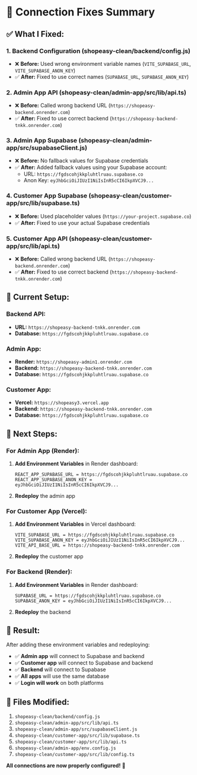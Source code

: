 # 🔗 Connection Fixes Summary

## ✅ **What I Fixed:**

### **1. Backend Configuration (shopeasy-clean/backend/config.js)**
- ❌ **Before:** Used wrong environment variable names (`VITE_SUPABASE_URL`, `VITE_SUPABASE_ANON_KEY`)
- ✅ **After:** Fixed to use correct names (`SUPABASE_URL`, `SUPABASE_ANON_KEY`)

### **2. Admin App API (shopeasy-clean/admin-app/src/lib/api.ts)**
- ❌ **Before:** Called wrong backend URL (`https://shopeasy-backend.onrender.com`)
- ✅ **After:** Fixed to use correct backend (`https://shopeasy-backend-tnkk.onrender.com`)

### **3. Admin App Supabase (shopeasy-clean/admin-app/src/supabaseClient.js)**
- ❌ **Before:** No fallback values for Supabase credentials
- ✅ **After:** Added fallback values using your Supabase account:
  - URL: `https://fgdscohjkkpluhtlruau.supabase.co`
  - Anon Key: `eyJhbGciOiJIUzI1NiIsInR5cCI6IkpXVCJ9...`

### **4. Customer App Supabase (shopeasy-clean/customer-app/src/lib/supabase.ts)**
- ❌ **Before:** Used placeholder values (`https://your-project.supabase.co`)
- ✅ **After:** Fixed to use your actual Supabase credentials

### **5. Customer App API (shopeasy-clean/customer-app/src/lib/api.ts)**
- ❌ **Before:** Called wrong backend URL (`https://shopeasy-backend.onrender.com`)
- ✅ **After:** Fixed to use correct backend (`https://shopeasy-backend-tnkk.onrender.com`)

## 🎯 **Current Setup:**

### **Backend API:**
- **URL:** `https://shopeasy-backend-tnkk.onrender.com`
- **Database:** `https://fgdscohjkkpluhtlruau.supabase.co`

### **Admin App:**
- **Render:** `https://shopeasy-admin1.onrender.com`
- **Backend:** `https://shopeasy-backend-tnkk.onrender.com`
- **Database:** `https://fgdscohjkkpluhtlruau.supabase.co`

### **Customer App:**
- **Vercel:** `https://shopeasy3.vercel.app`
- **Backend:** `https://shopeasy-backend-tnkk.onrender.com`
- **Database:** `https://fgdscohjkkpluhtlruau.supabase.co`

## 🚀 **Next Steps:**

### **For Admin App (Render):**
1. **Add Environment Variables** in Render dashboard:
   ```
   REACT_APP_SUPABASE_URL = https://fgdscohjkkpluhtlruau.supabase.co
   REACT_APP_SUPABASE_ANON_KEY = eyJhbGciOiJIUzI1NiIsInR5cCI6IkpXVCJ9...
   ```

2. **Redeploy** the admin app

### **For Customer App (Vercel):**
1. **Add Environment Variables** in Vercel dashboard:
   ```
   VITE_SUPABASE_URL = https://fgdscohjkkpluhtlruau.supabase.co
   VITE_SUPABASE_ANON_KEY = eyJhbGciOiJIUzI1NiIsInR5cCI6IkpXVCJ9...
   VITE_API_BASE_URL = https://shopeasy-backend-tnkk.onrender.com
   ```

2. **Redeploy** the customer app

### **For Backend (Render):**
1. **Add Environment Variables** in Render dashboard:
   ```
   SUPABASE_URL = https://fgdscohjkkpluhtlruau.supabase.co
   SUPABASE_ANON_KEY = eyJhbGciOiJIUzI1NiIsInR5cCI6IkpXVCJ9...
   ```

2. **Redeploy** the backend

## 🎉 **Result:**
After adding these environment variables and redeploying:
- ✅ **Admin app** will connect to Supabase and backend
- ✅ **Customer app** will connect to Supabase and backend  
- ✅ **Backend** will connect to Supabase
- ✅ **All apps** will use the same database
- ✅ **Login will work** on both platforms

## 📝 **Files Modified:**
1. `shopeasy-clean/backend/config.js`
2. `shopeasy-clean/admin-app/src/lib/api.ts`
3. `shopeasy-clean/admin-app/src/supabaseClient.js`
4. `shopeasy-clean/customer-app/src/lib/supabase.ts`
5. `shopeasy-clean/customer-app/src/lib/api.ts`
6. `shopeasy-clean/admin-app/env.config.js`
7. `shopeasy-clean/customer-app/src/lib/config.ts`

**All connections are now properly configured!** 🚀


